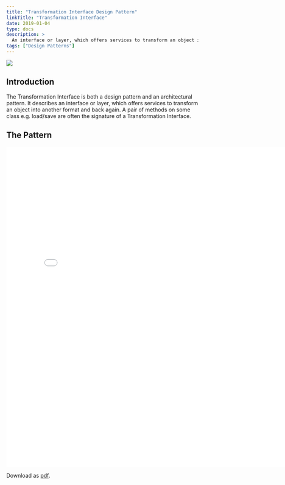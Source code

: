 ```yaml
---
title: "Transformation Interface Design Pattern"
linkTitle: "Transformation Interface"
date: 2019-01-04
type: docs
description: >
  An interface or layer, which offers services to transform an object into another format and back again.
tags: ["Design Patterns"]
---
```


![](http://www.andypatterns.com/files/71241233039311bgDSC1068.jpg)

## Introduction

The Transformation Interface is both a design pattern and an architectural pattern. It describes an interface or layer, which offers services to transform an object into another format and back again. A pair of methods on some class e.g. load/save are often the signature of a Transformation Interface.

## The Pattern

<iframe src="/files/andybulkatransformationinterfacepattern.html" name="frame1" scrolling="yes" frameborder="yes" align="center" height = "842px" width = "800">
</iframe>


Download as [pdf](/files/pdfs/AndyBulkaTransformationInterfacePattern.pdf).


